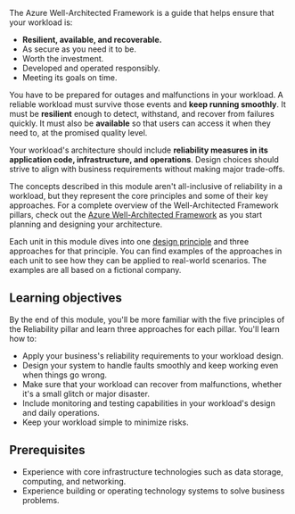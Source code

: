 The Azure Well-Architected Framework is a guide that helps ensure that your workload is: 

- **Resilient, available, and recoverable.**
- As secure as you need it to be.
- Worth the investment.
- Developed and operated responsibly.
- Meeting its goals on time.

You have to be prepared for outages and malfunctions in your workload. A reliable workload must survive those events and **keep running smoothly**. It must be **resilient** enough to detect, withstand, and recover from failures quickly. It must also be **available** so that users can access it when they need to, at the promised quality level.

Your workload's architecture should include **reliability measures in its application code, infrastructure, and operations**. Design choices should strive to align with business requirements without making major trade-offs.

The concepts described in this module aren't all-inclusive of reliability in a workload, but they represent the core principles and some of their key approaches. For a complete overview of the Well-Architected Framework pillars, check out the [Azure Well-Architected Framework](/azure/well-architected) as you start planning and designing your architecture.

Each unit in this module dives into one [design principle](/azure/well-architected/reliability/principles) and three approaches for that principle. You can find examples of the approaches in each unit to see how they can be applied to real-world scenarios. The examples are all based on a fictional company.

## Learning objectives

By the end of this module, you'll be more familiar with the five principles of the Reliability pillar and learn three approaches for each pillar. You'll learn how to:

- Apply your business's reliability requirements to your workload design.
- Design your system to handle faults smoothly and keep working even when things go wrong.
- Make sure that your workload can recover from malfunctions, whether it's a small glitch or major disaster.
- Include monitoring and testing capabilities in your workload's design and daily operations.
- Keep your workload simple to minimize risks.

## Prerequisites

- Experience with core infrastructure technologies such as data storage, computing, and networking.
- Experience building or operating technology systems to solve business problems.
